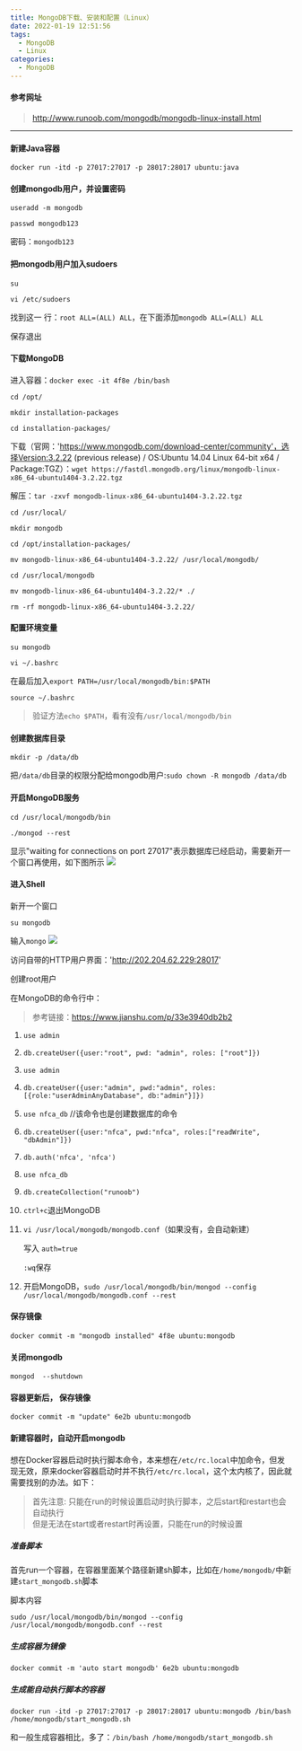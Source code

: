 ```yaml
---
title: MongoDB下载、安装和配置（Linux）
date: 2022-01-19 12:51:56
tags:
  - MongoDB
  - Linux
categories:
  - MongoDB
---
```

#### 参考网址

> http://www.runoob.com/mongodb/mongodb-linux-install.html
---

#### 新建Java容器
`docker run -itd -p 27017:27017 -p 28017:28017 ubuntu:java`

#### 创建mongodb用户，并设置密码

`useradd -m mongodb`

`passwd mongodb123`

密码：`mongodb123`

#### 把mongodb用户加入sudoers
`su`

`vi /etc/sudoers`

找到这一 行：`root ALL=(ALL) ALL`，在下面添加`mongodb ALL=(ALL) ALL`

保存退出

#### 下载MongoDB
进入容器：`docker exec -it 4f8e /bin/bash`

`cd /opt/`

`mkdir installation-packages`

`cd installation-packages/`

下载（官网：'https://www.mongodb.com/download-center/community'，选择Version:3.2.22 (previous release) / OS:Ubuntu 14.04 Linux 64-bit x64 / Package:TGZ）：`wget https://fastdl.mongodb.org/linux/mongodb-linux-x86_64-ubuntu1404-3.2.22.tgz`

解压：`tar -zxvf mongodb-linux-x86_64-ubuntu1404-3.2.22.tgz`

`cd /usr/local/`

`mkdir mongodb`

`cd /opt/installation-packages/`

`mv mongodb-linux-x86_64-ubuntu1404-3.2.22/ /usr/local/mongodb/`

`cd /usr/local/mongodb`

`mv mongodb-linux-x86_64-ubuntu1404-3.2.22/* ./`

`rm -rf mongodb-linux-x86_64-ubuntu1404-3.2.22/`

#### 配置环境变量
`su mongodb`

`vi ~/.bashrc`

在最后加入`export PATH=/usr/local/mongodb/bin:$PATH`

`source ~/.bashrc`

> 验证方法`echo $PATH`，看有没有`/usr/local/mongodb/bin`

#### 创建数据库目录
`mkdir -p /data/db`

把`/data/db`目录的权限分配给mongodb用户:`sudo chown -R mongodb /data/db`

#### 开启MongoDB服务
`cd /usr/local/mongodb/bin`

`./mongod --rest`

显示"waiting for connections on port 27017"表示数据库已经启动，需要新开一个窗口再使用，如下图所示
![](https://i.loli.net/2019/01/19/5c42ff96bd67f.jpg)

#### 进入Shell
新开一个窗口

`su mongodb`

输入`mongo`
![](https://i.loli.net/2019/01/19/5c42ffcee076a.jpg)

访问自带的HTTP用户界面：'http://202.204.62.229:28017'

创建root用户

在MongoDB的命令行中：
> 参考链接：https://www.jianshu.com/p/33e3940db2b2
1. `use admin`
2. `db.createUser({user:"root", pwd: "admin", roles: ["root"]})`
3. `use admin`
4. `db.createUser({user:"admin", pwd:"admin", roles: [{role:"userAdminAnyDatabase", db:"admin"}]})`
5. `use nfca_db` //该命令也是创建数据库的命令
6. `db.createUser({user:"nfca", pwd:"nfca", roles:["readWrite", "dbAdmin"]})`
7. `db.auth('nfca', 'nfca')`
8. `use nfca_db`
9. `db.createCollection("runoob")`
10. `ctrl+c`退出MongoDB
11. `vi /usr/local/mongodb/mongodb.conf`（如果没有，会自动新建）

    写入 `auth=true`
    
    `:wq`保存
12. 开启MongoDB，`sudo /usr/local/mongodb/bin/mongod --config /usr/local/mongodb/mongodb.conf --rest`


#### 保存镜像
`docker commit -m "mongodb installed" 4f8e ubuntu:mongodb`

#### 关闭mongodb

`mongod  --shutdown`

#### 容器更新后， 保存镜像
`docker commit -m "update" 6e2b ubuntu:mongodb`

#### 新建容器时，自动开启mongodb
想在Docker容器启动时执行脚本命令，本来想在`/etc/rc.local`中加命令，但发现无效，原来docker容器启动时并不执行`/etc/rc.local`，这个太内核了，因此就需要找别的办法。如下：

> 首先注意:
> 只能在run的时候设置启动时执行脚本，之后start和restart也会自动执行  
> 但是无法在start或者restart时再设置，只能在run的时候设置

##### 准备脚本
首先run一个容器，在容器里面某个路径新建sh脚本，比如在`/home/mongodb/`中新建`start_mongodb.sh`脚本

脚本内容
```
sudo /usr/local/mongodb/bin/mongod --config /usr/local/mongodb/mongodb.conf --rest
```

##### 生成容器为镜像
`docker commit -m 'auto start mongodb' 6e2b ubuntu:mongodb`

##### 生成能自动执行脚本的容器
`docker run -itd -p 27017:27017 -p 28017:28017 ubuntu:mongodb /bin/bash /home/mongodb/start_mongodb.sh`

和一般生成容器相比，多了：`/bin/bash /home/mongodb/start_mongodb.sh`